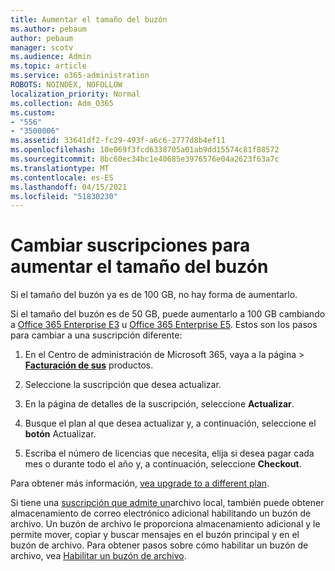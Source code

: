 ```yaml
---
title: Aumentar el tamaño del buzón
ms.author: pebaum
author: pebaum
manager: scotv
ms.audience: Admin
ms.topic: article
ms.service: o365-administration
ROBOTS: NOINDEX, NOFOLLOW
localization_priority: Normal
ms.collection: Adm_O365
ms.custom:
- "556"
- "3500006"
ms.assetid: 33641df2-fc29-493f-a6c6-2777d8b4ef11
ms.openlocfilehash: 10e069f3fcd6338705a01ab9dd15574c81f88572
ms.sourcegitcommit: 8bc60ec34bc1e40685e3976576e04a2623f63a7c
ms.translationtype: MT
ms.contentlocale: es-ES
ms.lasthandoff: 04/15/2021
ms.locfileid: "51830230"
---
```

# <a name="switch-subscriptions-to-increase-mailbox-size"></a>Cambiar suscripciones para aumentar el tamaño del buzón

Si el tamaño del buzón ya es de 100 GB, no hay forma de aumentarlo.
  
Si el tamaño del buzón es de 50 GB, puede aumentarlo a 100 GB cambiando a [Office 365 Enterprise E3](https://products.office.com/business/office-365-enterprise-e3-business-software) u [Office 365 Enterprise E5](https://products.office.com/business/office-365-enterprise-e5-business-software). Estos son los pasos para cambiar a una suscripción diferente:
  
1. En el Centro de administración de Microsoft  365, vaya a la página \> **[Facturación de sus](https://go.microsoft.com/fwlink/p/?linkid=842054)** productos.

2. Seleccione la suscripción que desea actualizar.

3. En la página de detalles de la suscripción, seleccione **Actualizar**.

4. Busque el plan al que desea actualizar y, a continuación, seleccione el **botón** Actualizar.

5. Escriba el número de licencias que necesita, elija si desea pagar cada mes o durante todo el año y, a continuación, seleccione **Checkout**.

Para obtener más información, [vea upgrade to a different plan](https://docs.microsoft.com/microsoft-365/commerce/subscriptions/upgrade-to-different-plan).

Si tiene una [suscripción que admite un](https://docs.microsoft.com/office365/servicedescriptions/exchange-online-archiving-service-description/exchange-online-archiving-service-description)archivo local, también puede obtener almacenamiento de correo electrónico adicional habilitando un buzón de archivo. Un buzón de archivo le proporciona almacenamiento adicional y le permite mover, copiar y buscar mensajes en el buzón principal y en el buzón de archivo. Para obtener pasos sobre cómo habilitar un buzón de archivo, vea [Habilitar un buzón de archivo](https://docs.microsoft.com/microsoft-365/compliance/enable-archive-mailboxes).